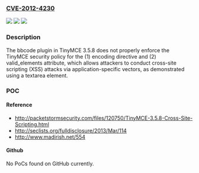 ### [CVE-2012-4230](https://cve.mitre.org/cgi-bin/cvename.cgi?name=CVE-2012-4230)
![](https://img.shields.io/static/v1?label=Product&message=n%2Fa&color=blue)
![](https://img.shields.io/static/v1?label=Version&message=n%2Fa&color=blue)
![](https://img.shields.io/static/v1?label=Vulnerability&message=n%2Fa&color=brighgreen)

### Description

The bbcode plugin in TinyMCE 3.5.8 does not properly enforce the TinyMCE security policy for the (1) encoding directive and (2) valid_elements attribute, which allows attackers to conduct cross-site scripting (XSS) attacks via application-specific vectors, as demonstrated using a textarea element.

### POC

#### Reference
- http://packetstormsecurity.com/files/120750/TinyMCE-3.5.8-Cross-Site-Scripting.html
- http://seclists.org/fulldisclosure/2013/Mar/114
- http://www.madirish.net/554

#### Github
No PoCs found on GitHub currently.

